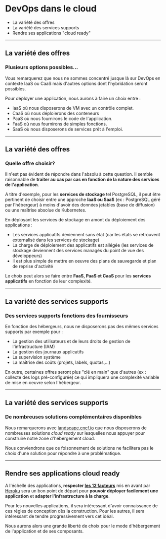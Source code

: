 
# DevOps dans le cloud

* La variété des offres
* La variété des services supports
* Rendre ses applications "cloud ready"

---

## La variété des offres

### Plusieurs options possibles...

Vous remarquerez que nous ne sommes concentré jusque là sur DevOps en contexte IaaS ou CaaS mais d'autres options dont l'hybridation seront possibles.

Pour déployer une application, nous aurons à faire un choix entre :

* IaaS où nous disposerons de VM avec un contrôle complet.
* CaaS où nous déploierons des conteneurs
* PaaS où nous fournirons le code de l'application.
* FaaS où nous fournirons de simples fonctions.
* SaaS où nous disposerons de services prêt à l'emploi.

---

## La variété des offres

### Quelle offre choisir?

Il n'est pas évident de répondre dans l'absolu à cette question. Il semble raisonnable de **traiter au cas par cas en fonction de la nature des services de l'application**.

A titre d'exemple, pour les **services de stockage** tel PostgreSQL, il peut être pertinent de choisir entre une approche **IaaS ou SaaS** (ex : PostgreSQL géré par l'hébergeur) à moins d'avoir des données jetables (base de diffusion) ou une maîtrise absolue de Kubernetes.

En déployant les services de stockage en amont du déploiement des applications :

* Les services applicatifs deviennent sans état (car les états se retrouvent externalisé dans les services de stockage)
* La charge de déploiement des applicatifs est allégée (les services de stockage deviennent des services managés du point de vue des développeurs)
* Il est plus simple de mettre en oeuvre des plans de sauvegarde et plan de reprise d'activité

Le choix peut alors se faire entre **FaaS, PaaS et CaaS** pour les **services applicatifs** en fonction de leur complexité.

---

## La variété des services supports

### Des services supports fonctions des fournisseurs

En fonction des hébergeurs, nous ne disposerons pas des mêmes services supports par exemple pour :

* La gestion des utilisateurs et de leurs droits de gestion de l'infrastructure (IAM)
* La gestion des journaux applicatifs
* La supervision système
* La maîtrise des coûts (projets, labels, quotas,...)

En outre, certaines offres seront plus "clé en main" que d'autres (ex : collecte des logs pré-configurée) ce qui impliquera une complexité variable de mise en oeuvre selon l'hébergeur.

---

## La variété des services supports

### De nombreuses solutions complémentaires disponibles

Nous remarquerons avec [landscape.cncf.io](https://landscape.cncf.io/) que nous disposerons de nombreuses solutions *cloud ready* sur lesquelles nous appuyer pour construire notre zone d'hébergement cloud.

Nous conviendrons que ce foisonnement de solutions ne facilitera pas le choix d'une solution pour répondre à une problématique.

---

## Rendre ses applications cloud ready

A l'échelle des applications, **respecter [les 12 facteurs](/annexe/12-facteurs.html)** mis en avant par [Heroku](https://www.heroku.com/) sera un bon point de départ pour **pouvoir déployer facilement une application** et **adapter l'infrastructure à la charge**.

Pour les nouvelles applications, il sera intéressant d'avoir connaissance de ces règles de conception dès la construction. Pour les autres, il sera intéressant de tendre progressivement vers cet idéal.

Nous aurons alors une grande liberté de choix pour le mode d'hébergement de l'application et de ses composants. 

